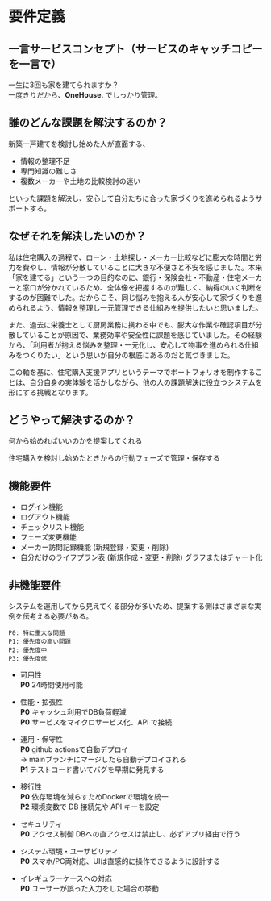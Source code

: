 # 要件定義

## 一言サービスコンセプト（サービスのキャッチコピーを一言で）
一生に3回も家を建てられますか？   
一度きりだから、**OneHouse.** でしっかり管理。

## 誰のどんな課題を解決するのか？
新築一戸建てを検討し始めた人が直面する、  
- 情報の整理不足  
- 専門知識の難しさ  
- 複数メーカーや土地の比較検討の迷い  
  
といった課題を解決し、安心して自分たちに合った家づくりを進められるようサポートする。

## なぜそれを解決したいのか？
私は住宅購入の過程で、ローン・土地探し・メーカー比較などに膨大な時間と労力を費やし、情報が分散していることに大きな不便さと不安を感じました。本来「家を建てる」という一つの目的なのに、銀行・保険会社・不動産・住宅メーカーと窓口が分かれているため、全体像を把握するのが難しく、納得のいく判断をするのが困難でした。だからこそ、同じ悩みを抱える人が安心して家づくりを進められるよう、情報を整理し一元管理できる仕組みを提供したいと思いました。

  また、過去に栄養士として厨房業務に携わる中でも、膨大な作業や確認項目が分散していることが原因で、業務効率や安全性に課題を感じていました。その経験から、「利用者が抱える悩みを整理・一元化し、安心して物事を進められる仕組みをつくりたい」という思いが自分の根底にあるのだと気づきました。

  この軸を基に、住宅購入支援アプリというテーマでポートフォリオを制作することは、自分自身の実体験を活かしながら、他の人の課題解決に役立つシステムを形にする挑戦となります。

## どうやって解決するのか？
 何から始めればいいのかを提案してくれる
 
 住宅購入を検討し始めたときからの行動フェーズで管理・保存する 

 
## 機能要件
- ログイン機能
- ログアウト機能
- チェックリスト機能
- フェーズ変更機能
- メーカー訪問記録機能 (新規登録・変更・削除)
- 自分だけのライフプラン表 (新規作成・変更・削除) グラフまたはチャート化

## 非機能要件
システムを運用してから見えてくる部分が多いため、提案する側はさまざまな実例を伝考える必要がある。
```
P0: 特に重大な問題　
P1: 優先度の高い問題　
P2: 優先度中
P3: 優先度低
```

- 可用性   
  **P0** 24時間使用可能  

- 性能・拡張性  
 **P0** キャッシュ利用でDB負荷軽減  
 **P0** サービスをマイクロサービス化、API で接続

- 運用・保守性  
 **P0** github actionsで自動デプロイ    
        → mainブランチにマージしたら自動デプロイされる  
 **P1** テストコード書いてバグを早期に発見する

- 移行性  
 **P0** 依存環境を減らすためDockerで環境を統一  
 **P2**  環境変数で DB 接続先や API キーを設定

- セキュリティ  
**P0** アクセス制御 DBへの直アクセスは禁止し、必ずアプリ経由で行う　

- システム環境・ユーザビリティ  
**P0** スマホ/PC両対応、UIは直感的に操作できるように設計する

- イレギュラーケースへの対応  
**P0** ユーザーが誤った入力をした場合の挙動  

